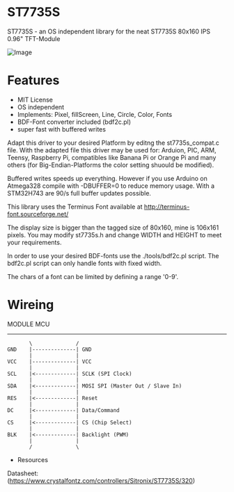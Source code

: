 ST7735S
=======

ST7735S - an OS independent library for the neat ST7735S 80x160 IPS 0.96" TFT-Module

 ![Image](https://github.com/bersch/ST7735S/blob/master/img.jpg)

# Features

 * MIT License
 * OS independent
 * Implements: Pixel, fillScreen, Line, Circle, Color, Fonts
 * BDF-Font converter included (bdf2c.pl) 
 * super fast with buffered writes

Adapt this driver to your desired Platform by editng the st7735s_compat.c file.
With the adapted file this driver may be used for: Arduion, PIC, ARM, Teensy,
Raspberry Pi, compatibles like Banana Pi or Orange Pi and many others
(for Big-Endian-Platforms the color setting shuould be modified).

Buffered writes speeds up everything. However if you use Arduino on 
Atmega328 compile with -DBUFFER=0 to reduce memory usage.
With a STM32H743 are 90/s full buffer updates possible.

This library uses the Terminus Font available at
http://terminus-font.sourceforge.net/

The display size is bigger than the tagged size of 80x160, mine is 106x161 pixels.
You may modify st7735s.h and change WIDTH and HEIGHT to meet your requirements.

In order to use your desired BDF-fonts use the ./tools/bdf2c.pl script.
The bdf2c.pl script can only handle fonts with fixed width.

The chars of a font can be limited by defining a range '0-9'.

# Wireing

   MODULE                   MCU 
   ------                   ---
           \              /
    GND    |--------------| GND
           |              |
    VCC    |--------------| VCC
           |              |
    SCL    |<-------------| SCLK (SPI Clock)
           |              |
    SDA    |<-------------| MOSI SPI (Master Out / Slave In)
           |              | 
    RES    |<-------------| Reset
           |              |
    DC     |<-------------| Data/Command
           |              |
    CS     |<-------------| CS (Chip Select)
           |              |
    BLK    |<-------------| Backlight (PWM)
           |              |
           /              \
           

 * Resources

 Datasheet: (https://www.crystalfontz.com/controllers/Sitronix/ST7735S/320)

